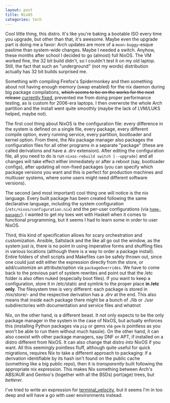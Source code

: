 ```yaml
---
layout: post
title: NixOS
categories: tech
---
```


Cool little thing, this distro. It's like you're baking a bootable ISO every
time you upgrade, but other than that, it's awesome. Maybe even the upgrade
part is doing me a favor: Arch updates are more of a `moon-buggy`-esque pastime
than system-wide changes. Maybe I needed a switch. Anyhow, these months after
school I decided to go (almost) full NixOS. The VM worked fine, the 32 bit
build didn't, so I couldn't test it on my old laptop. Still, the fact that such
an "underground" (not my words) distribution actually has 32 bit builds
surprised me.

Something with compiling Firefox's Spidermonkey and then something about not
having enough memory (swap enabled) for the nix daemon during big package
compilations, ~~which seems to be on the works for the next release~~
[currently fixed](https://github.com/NixOS/nixpkgs/issues/36799), prevented me
from doing proper performance testing, as is custom for 2006-era laptops.
I then overwrote the whole Arch partition and the install went quite smoothly
(maybe the lack of LVM/LUKS helped, maybe not).

The first cool thing about NixOS is the configuration file: every difference in
the system is defined on a single file, every package, every different compile
option, every running service, every partition, bootloader and kernel option.
From there, the Nix package manager also packages the configuration files for
all other programs in a separate "package" (these are called derivations and
have a .drv extension). After editing the configuration file, all you need to
do is run `nixos-rebuild switch [--upgrade]` and all changes will take effect
either immediately or after a reboot (say, bootloader configs), after updating
all non-fixed packages (you can specify which package versions you want and
this is perfect for production machines and multiuser systems, where some users
might need different software versions).

The second (and most important) cool thing one will notice is the nix language.
Every built package has been created following the same declarative language,
including the system configuration (`/etc/nixos/configuration.nix`) and the
per-user configurations (via
[`home-manager`](https://nixos.wiki/wiki/Home_Manager)). I wanted to get my
toes wet with Haskell when it comes to functional programming, but it seems
I had to learn some in order to user NixOS.

Third, this kind of specification allows for scary orchestration and
customization. Ansible, Saltstack and the like all go out the window, as the
system just *is*, there is no point in using imperative forms and shuffling
files in various locations (although there is a way to order a package
install). Entire folders of shell scripts and Makefiles can be safely thrown
out, since one could just edit either the expression directly from the store,
or add/customize an attribute/option via `packageOverrides`. We have to come
back to the previous part of system rewrites and point out that the /etc folder
is also often nuked (especially boot files). If you want to keep
a configuration, store it in /etc/static and symlink to the proper place **in
/etc only**. The filesystem tree is very different: each package is stored in
/nix/store/<hash>-<package name> and the respective derivation has a .drv at
the end. This also means that inside each package there might be a bunch of
./lib or ./usr subdirectories with documentation and service files and whatnot

Nix, on the other hand, is a different beast. It not only expects to be the
only package manager in the system in the case of NixOS, but actually enforces
this (installing Python packages via `pip` or gems via `gem` is pointless as
you won't be able to run them without much hassle). On the other hand, it can
also coexist with other package managers, say DNF or APT, if installed on
a distro different from NixOS. It can also change that distro *into* NixOS if
you want. All this seemingly pointless fluff, although quite useful for quick
migrations, requires Nix to take a different approach to packaging: if
a derivation identifiable by its hash isn't found on the public cache
(something like a big public repo), then it is *transparently* built following
the appropriate nix expression. This makes Nix something between Arch's ABS/AUR
and Gentoo's (together with all the BSDs) port(age) trees, but *betterer*.

I've tried to write an expression for
[terminal_velocity](https://github.com/seanh/terminal_velocity), but it seems
I'm in too deep and will have a go with user environments instead.
